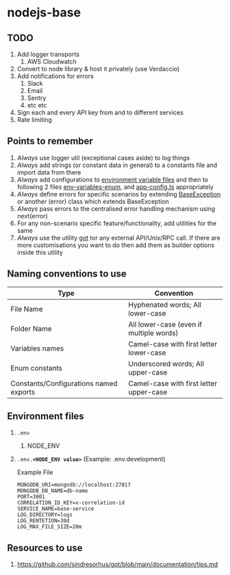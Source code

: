 # nodejs-base

## TODO

1. Add logger transports
   1. AWS Cloudwatch
2. Convert to node library & host it privately (use Verdaccio)
3. Add notifications for errors
   1. Slack
   2. Email
   3. Sentry
   4. etc etc
4. Sign each and every API key from and to different services
5. Rate limiting

## Points to remember

1. *Always* use logger util (exceptional cases aside) to log things
2. *Always* add strings (or constant data in general) to a constants file and import data from there
3. *Always* add configurations to [environment variable files](#environment-files) and then to following 2 files [env-variables-enum](src/enums/env-variables-enum.ts), and [app-config.ts](src/configs/app-config.ts) appropriately
4. *Always* define errors for specific scenarios by extending [BaseException](src/errors/base-error.ts) or another (error) class which extends BaseException
5. *Always* pass errors to the centralised error handling mechanism using next(error)
6. For any non-scenario specific feature/functionality, add utilities for the same
7. *Always* use the utility [got](src/utils/got.ts) tor any external API/Unix/RPC call. If there are more customisations you want to do then add them as builder options inside this utility

## Naming conventions to use

| Type                                   | Convention                              |
| -------------------------------------- | --------------------------------------- |
| File Name                              | Hyphenated words; All lower-case        |
| Folder Name                            | All lower-case (even if multiple words) |
| Variables names                        | Camel-case with first letter lower-case |
| Enum constants                         | Underscored words; All upper-case       |
| Constants/Configurations named exports | Camel-case with first letter upper-case |

## Environment files

1. `.env`
   1. NODE_ENV
2. `.env.`**`<NODE_ENV value>`** (Example: .env.development)
   
   Example File
   ```
   MONGODB_URI=mongodb://localhost:27017
   MONGODB_DB_NAME=db-name
   PORT=3001
   CORRELATION_ID_KEY=x-correlation-id
   SERVICE_NAME=base-service
   LOG_DIRECTORY=logs
   LOG_RENTETION=30d
   LOG_MAX_FILE_SIZE=20m
   ```

## Resources to use
1. https://github.com/sindresorhus/got/blob/main/documentation/tips.md